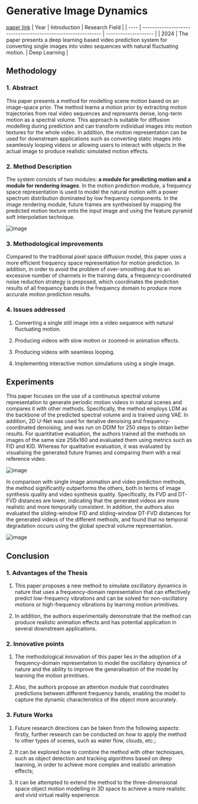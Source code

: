 # Generative Image Dynamics
[paper link](https://arxiv.org/pdf/2309.07906) 
| Year | Introduction                                                         | Research Field                 |
| ---- | ------------------------------------------------------------ | -------------------- |
| 2024 | The paper presents a deep learning based video prediction system for converting single images into video sequences with natural fluctuating motion.           |  Deep Learning        |

## Methodology

### 1. Abstract
This paper presents a method for modelling scene motion based on an image-space prior. The method learns a motion prior by extracting motion trajectories from real video sequences and represents dense, long-term motion as a spectral volume. This approach is suitable for diffusion modelling during prediction and can transform individual images into motion textures for the whole video. In addition, the motion representation can be used for downstream applications such as converting static images into seamlessly looping videos or allowing users to interact with objects in the actual image to produce realistic simulated motion effects.

### 2. Method Description 
The system consists of two modules: **a module for predicting motion and a module for rendering images**. In the motion prediction module, a frequency space representation is used to model the natural motion with a power spectrum distribution dominated by low frequency components. In the image rendering module, future frames are synthesised by mapping the predicted motion texture onto the input image and using the feature pyramid soft interpolation technique.

![image](https://github.com/user-attachments/assets/bd4d0c60-a878-4465-97d4-f9c61659df6a)

### 3. Methodological improvements
Compared to the traditional pixel space diffusion model, this paper uses a more efficient frequency space representation for motion prediction. In addition, in order to avoid the problem of over-smoothing due to an excessive number of channels in the training data, a frequency-coordinated noise reduction strategy is proposed, which coordinates the prediction results of all frequency bands in the frequency domain to produce more accurate motion prediction results.

### 4. Issues addressed 
  1. Converting a single still image into a video sequence with natural fluctuating motion.
  
  2. Producing videos with slow motion or zoomed-in animation effects.
  
  3. Producing videos with seamless looping.
  
  4. Implementing interactive motion simulations using a single image.

## Experiments
This paper focuses on the use of a continuous spectral volume representation to generate periodic motion videos in natural scenes and compares it with other methods. Specifically, the method employs LDM as the backbone of the predicted spectral volume and is trained using VAE. In addition, 2D U-Net was used for iterative denoising and frequency-coordinated denoising, and was run on DDIM for 250 steps to obtain better results. For quantitative evaluation, the authors trained all the methods on images of the same size 256x160 and evaluated them using metrics such as FID and KID. Whereas for qualitative evaluation, it was evaluated by visualising the generated future frames and comparing them with a real reference video.

![image](https://github.com/user-attachments/assets/ecd20f27-02fd-4d12-8c6b-5e3da17c43b6)

In comparison with single image animation and video prediction methods, the method significantly outperforms the others, both in terms of image synthesis quality and video synthesis quality. Specifically, its FVD and DT-FVD distances are lower, indicating that the generated videos are more realistic and more temporally consistent. In addition, the authors also evaluated the sliding-window FID and sliding-window DT-FVD distances for the generated videos of the different methods, and found that no temporal degradation occurs using the global spectral volume representation. 

![image](https://github.com/user-attachments/assets/0e724c24-7119-4fd0-9f5e-d9b52802fb29)

## Conclusion

### 1. Advantages of the Thesis
  1. This paper proposes a new method to simulate oscillatory dynamics in nature that uses a frequency-domain representation that can effectively predict low-frequency vibrations and can be solved for non-oscillatory motions or high-frequency vibrations by learning motion primitives.
  
  2. In addition, the authors experimentally demonstrate that the method can produce realistic animation effects and has potential application in several downstream applications.

### 2. Innovative points
  1. The methodological innovation of this paper lies in the adoption of a frequency-domain representation to model the oscillatory dynamics of nature and the ability to improve the generalisation of the model by learning the motion primitives.
  
  2. Also, the authors propose an attention module that coordinates predictions between different frequency bands, enabling the model to capture the dynamic characteristics of the object more accurately.
     
### 3. Future Works
  1. Future research directions can be taken from the following aspects: firstly, further research can be conducted on how to apply the method to other types of scenes, such as water flow, clouds, etc.;
  
  2. It can be explored how to combine the method with other techniques, such as object detection and tracking algorithms based on deep learning, in order to achieve more complex and realistic animation effects;
  
  3. It can be attempted to extend the method to the three-dimensional space object motion modelling in 3D space to achieve a more realistic and vivid virtual reality experience.  
